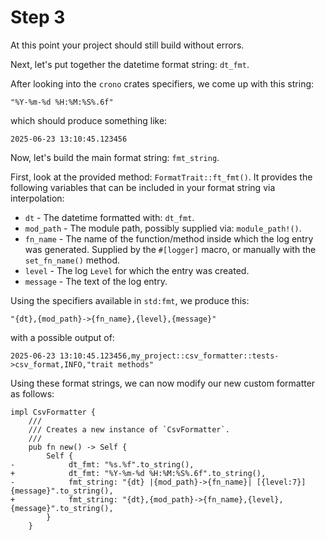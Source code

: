 # Step 3

At this point your project should still build without errors.

Next, let's put together the datetime format string: `dt_fmt`.

After looking into the `crono` crates specifiers, we come up with this string:

```text
"%Y-%m-%d %H:%M:%S%.6f"
```

which should produce something like:

```text
2025-06-23 13:10:45.123456
```

Now, let's build the main format string: `fmt_string`.

First, look at the provided method: `FormatTrait::ft_fmt()`. It provides the following variables that can be included in your format string via interpolation:

- `dt` - The datetime formatted with: `dt_fmt`.
- `mod_path` - The module path, possibly supplied via: `module_path!()`.
- `fn_name` - The name of the function/method inside which the log entry was generated. Supplied by the `#[logger]` macro, or manually with the `set_fn_name()` method.
- `level` - The log `Level` for which the entry was created.
- `message` - The text of the log entry.

Using the specifiers available in `std:fmt`, we produce this:

```text
"{dt},{mod_path}->{fn_name},{level},{message}"
```

with a possible output of:

```text
2025-06-23 13:10:45.123456,my_project::csv_formatter::tests->csv_format,INFO,"trait methods"
```

Using these format strings, we can now modify our new custom formatter as follows:

```rust,no_run
impl CsvFormatter {
    ///
    /// Creates a new instance of `CsvFormatter`.
    ///
    pub fn new() -> Self {
        Self {
-            dt_fmt: "%s.%f".to_string(),
+            dt_fmt: "%Y-%m-%d %H:%M:%S%.6f".to_string(),
-            fmt_string: "{dt} |{mod_path}->{fn_name}| [{level:7}] {message}".to_string(),
+            fmt_string: "{dt},{mod_path}->{fn_name},{level},{message}".to_string(),
        }
    }

```
